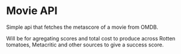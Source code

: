 # Movie API

Simple api that fetches the metascore of a movie from OMDB.

Will be for agregating scores and total cost to produce across Rotten tomatoes, Metacritic and other sources to give a success score.